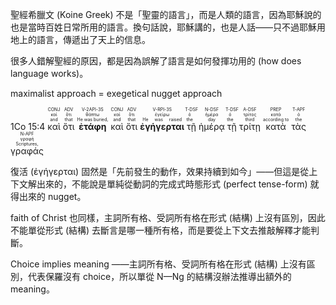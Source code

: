 聖經希臘文 (Koine Greek) 不是「聖靈的語言」，而是人類的語言，因為耶穌說的也是當時百姓日常所用的語言。換句話說，耶穌講的，也是人話——只不過耶穌用地上的語言，傳遞出了天上的信息。

很多人錯解聖經的原因，都是因為誤解了語言是如何發揮功用的 (how does language works)。

maximalist approach = exegetical nugget approach


<rt>1Co 15:4</rt>  <RUBY><ruby><ruby>καὶ<rt>and</rt></ruby><rt>καί</rt></ruby><rt>CONJ</rt></RUBY>  <RUBY><ruby><ruby>ὅτι<rt>that</rt></ruby><rt>ὅτι</rt></ruby><rt>ADV</rt></RUBY>  <RUBY><ruby><ruby><strong>ἐτάφη</strong><rt>He was buried,</rt></ruby><rt>θάπτω</rt></ruby><rt>V-2API-3S</rt></RUBY>  <RUBY><ruby><ruby>καὶ<rt>and</rt></ruby><rt>καί</rt></ruby><rt>CONJ</rt></RUBY>  <RUBY><ruby><ruby>ὅτι<rt>that</rt></ruby><rt>ὅτι</rt></ruby><rt>ADV</rt></RUBY>  <RUBY><ruby><ruby><strong>ἐγήγερται</strong><rt>He was raised</rt></ruby><rt>ἐγείρω</rt></ruby><rt>V-RPI-3S</rt></RUBY>  <RUBY><ruby><ruby>τῇ<rt>the</rt></ruby><rt>ὁ</rt></ruby><rt>T-DSF</rt></RUBY>  <RUBY><ruby><ruby>ἡμέρᾳ<rt>day</rt></ruby><rt>ἡμέρα</rt></ruby><rt>N-DSF</rt></RUBY>  <RUBY><ruby><ruby>τῇ<rt>the</rt></ruby><rt>ὁ</rt></ruby><rt>T-DSF</rt></RUBY>  <RUBY><ruby><ruby>τρίτῃ<rt>third</rt></ruby><rt>τρίτος</rt></ruby><rt>A-DSF</rt></RUBY>  <RUBY><ruby><ruby>κατὰ<rt>according to</rt></ruby><rt>κατά</rt></ruby><rt>PREP</rt></RUBY>  <RUBY><ruby><ruby>τὰς<rt>the</rt></ruby><rt>ὁ</rt></ruby><rt>T-APF</rt></RUBY>  <RUBY><ruby><ruby>γραφάς<rt>Scriptures,</rt></ruby><rt>γραφή</rt></ruby><rt>N-APF</rt></RUBY> 

復活 (ἐγήγερται) 固然是「先前發生的動作，效果持續到如今」——但這是從上下文解出來的，不能說是單純從動詞的完成式時態形式 (perfect tense-form) 就得出來的 nugget。

faith of Christ 也同樣，主詞所有格、受詞所有格在形式 (結構) 上沒有區別，因此不能單從形式 (結構) 去斷言是哪一種所有格，而是要從上下文去推敲解釋才能判斷。

Choice implies meaning ——主詞所有格、受詞所有格在形式 (結構) 上沒有區別，代表保羅沒有 choice，所以單從 N—Ng 的結構沒辦法推導出額外的 meaning。